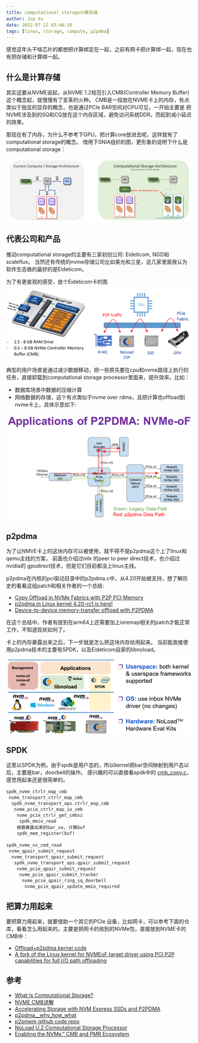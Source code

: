 ```yaml
---
title: computational storage计算存储
author: Joy Xu
date: 2022-07-12 03:46:28
tags: [linux, storage, compute, p2pdma]
---
```


感觉这年头干啥芯片的都想把计算绑定在一起，之前有网卡把计算绑一起，现在也有把存储和计算绑一起。

## 什么是计算存储

其实这要从NVME说起，从NVME 1.2规范引入CMB(Controller Memory Buffer)这个概念起，就慢慢有了变革的火种。
CMB是一段放在NVME卡上的内存，有点类似于独显的显存的概念，也是通过PCIe BAR空间对CPU可见，一开始主要是
把NVME涉及到的SQ和CQ放在这个内存区域，避免访问系统DDR，而起到减小延迟的效果。

那现在有了内存，为什么不参考下GPU，把计算core放进去呢，这样就有了computational storage的概念。
借用下SNIA组织的图，更形象的说明下什么是computational storage：

![compute storage](/images/compute_storage1.png)

## 代表公司和产品

推动computational storage的主要有三家初创公司: Eideticom, NGD和scaleflux。
当然还有传统的nvme存储公司比如美光和三星，这几家里面我认为软件生态做的最好的是Eideticom。
 
为了有更直观的感受，放个Eideticom卡的图

![compute storage](/images/compute_storage_card.png)

典型的用户场景是通过减少数据移动，把一些原先要在cpu和nvme路径上执行的任务，直接卸载到computational storage processor里面来，提升效率。比如：

* 数据库场景中数据的压缩计算
* 网络数据的存储，这个有点类似于nvme over rdma，且把计算也offload到nvme卡上，具体示意如下:

![compute storage](/images/compute_storage3.png)

## p2pdma

为了让NMVE卡上的这块内存可以被使用，就不得不提p2pdma这个上了linux和qemu主线的方案，
前面也介绍过mlx 的peer to peer direct技术，也介绍过nvidia的 gpudirect技术，但是它们目前都没上linux主线。

p2pdma在内核的pci驱动目录中的p2pdma.c中，从4.20开始被支持，想了解历史的看看这组patch和相关作者的一个总结:

* [Copy Offload in NVMe Fabrics with P2P PCI Memory](https://patchwork.kernel.org/project/linux-nvdimm/cover/20181004212747.6301-1-logang@deltatee.com/)
* [p2pdma in Linux kernel 4.20-rc1 is here!](https://www.eideticom.com/media-news/blog/33-p2pdma-in-linux-kernel-4-20-rc1-is-here.html)
* [Device-to-device memory-transfer offload with P2PDMA](https://lwn.net/Articles/767281/)

在这个总结中，作者有提到在arm64上还需要加上ioremap相关的patch才能正常工作，不知道现状如何了。

卡上的内存暴露出来之后，下一步就是怎么把这块内存给用起来。
当前能直接使用p2pdma技术的主要有SPDK，以及Eideticom自家的libnoload。

![compute storage](/images/compute_storage2.png)

## SPDK

这里以SPDK为例，由于spdk是用户态的，所以kernel把bar空间映射到用户态以后，主要是bar，doorbell的操作。
感兴趣的可以直接看spdk中的 [cmb_copy.c](https://github.com/spdk/spdk/blob/master/examples/nvme/cmb_copy/cmb_copy.c#L80)，感觉用起来还是很简单的。

	spdk_nvme_ctrlr_map_cmb
	 nvme_transport_ctrlr_map_cmb
	  spdk_nvme_transport_ops.ctrlr_map_cmb
	   nvme_pcie_ctrlr_map_io_cmb
	    nvme_pcie_ctrlr_get_cmbsz
	     spdk_mmio_read
	    根据暴露出来的bar_va, 计算buf
	    spdk_mem_register(buf)

	spdk_nvme_ns_cmd_read
	 nvme_qpair_submit_request
	  nvme_transport_qpair_submit_request
	   spdk_nvme_transport_ops.qpair_submit_request
	    nvme_pcie_qpair_submit_request
	     nvme_pcie_qpair_submit_tracker
	      nvme_pcie_qpair_ring_sq_doorbell
	       nvme_pcie_qpair_update_mmio_required

## 把算力用起来

要把算力用起来，就要借助一个其它的PCIe 设备，比如网卡，可以参考下面的仓库，看看怎么用起来的，主要是把网卡的收到的NVMe包，直接放到NVME卡的CMB中：

* [Offload+p2pdma kernel code](https://github.com/lsgunth/linux/tree/max-mlnx-offload-p2pdma)
* [A fork of the Linux kernel for NVMEoF target driver using PCI P2P capabilities for full I/O path offloading](https://github.com/Mellanox/NVMEoF-P2P)

## 参考

* [What Is Computational Storage?](https://www.snia.org/education/what-is-computational-storage)
* [NVME CMB详解](https://zhuanlan.zhihu.com/p/457874205)
* [Accelerating Storage with NVM Express SSDs and P2PDMA](https://www.snia.org/sites/default/files/SDC/2018/presentations/Storage_Architecture/Bates_Stephen_Accelerating_Storage_with_NVM_Express_SSDs_and_P2PDMA.pdf)
* [p2pdma__why_how_what](https://lpc.events/event/2/contributions/136/attachments/164/379/p2pdma__why_how_what_.pdf)
* [p2pmem github code repo](https://github.com/sbates130272/linux-p2pmem)
* [NoLoad U.2 Computational Storage Processor](https://www.eideticom.com/uploads/attachments/2019/07/31/noload_csp_u2_product_brief.pdf)
* [Enabling the NVMe™ CMB and PMR Ecosystem](https://nvmexpress.org/wp-content/uploads/Session-2-Enabling-the-NVMe-CMB-and-PMR-Ecosystem-Eideticom-and-Mell....pdf)
